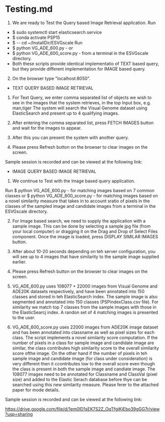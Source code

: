 # Testing.md

1. We are ready to Test the Query based Image Retrieval application. Run
* $ sudo systemctl start elasticsearch.service 
* $ conda activate PSP15
* $ -- cd ~/InstallDir/ESVGscale
Run
* $ python VG_ADE_600.py -  or
* $ python VG_ADE_600_score.py - from a terminal in the ESVGscale directory. 
* Both these scripts provide identical implementatio of TEXT based query, but they provide different implementation for IMAGE based query.

2. On the browser type "localhost:8050". 

* TEXT QUERY BASED IMAGE RETRIEVAL

1. For Text Query, we enter comma separated list of objects we wish to see in the images that the system retrieves, in the top Input box, e.g. man,tiger 
The system will search the Visual Genome dataset using ElasticSearch and present up to 4 qualifying images. 

2. After entering the comma separated list, press FETCH IMAGES button and wait for the images to appear. 

3. After this you can present the system with another query. 

4. Please press Refresh button on the browser to clear images on the screen. 
 
Sample session is recorded and can be viewed at the following link:


* IMAGE QUERY BASED IMAGE RETRIEVAL

1. We continue to Test with the Image based query application. 

Run
$ python VG_ADE_600.py - for matching images based on 7 common classes or
$ python VG_ADE_600_score.py - for matching images based on a novel similarity measure that takes in to account sratio of pixels in the classes of the sampled image and candidate images from a terminal in the ESVGscale directory.

2. For Image based search, we need to supply the application with a sample image. This can be done by selecting a sample jpg file (from your local computer) or dragging it on the Drag and Drop of Select Files component. Once the image is loaded, press DISPLAY SIMILAR IMAGES button. 

3. After about 10-20 seconds depending on teh server configuration, you will see up to 4 images that have similarity to the sample image supplied earlier. 

4. Please press Refresh button on the browser to clear images on the screen. 

5. VG_ADE_600.py uses 108077 + 22000 images from Visual Genome and ADE20K datasets respectively, and have been annotated into 150 classes and stored in teh ElasticSearch index. The sample image is also segmented and annotated into 150 classes (PSPindexClass.csv file). For similarity we match top 7 classes from the sample images with those in the ElasticSearcj index. A randon set of 4 matching images is presented to the user.  

6. VG_ADE_600_score.py uses 22000 images from ADE20K image dataset and has been annotated into classname as well as pixel sizes for each class. The script implements a novel similarity score computation.  If the number of pixels in a class for sample image and candidate image are similar, the class contributes high similarity score to the overall similarity score ofthe image. On the other hand if the number of pixels in teh sample image and candidate image (for class under consideration) is very different then it ccontributes low to the overall score even though the class is present in both the sample image and candiate image. The 108077 images need to be annotated for Classname and ClassVal (pixel size) and added to the Elastic Serach database before thye can be searched using this new similarity measure. Please ferer to the attached paper for mode details. 

Sample session is recorded and can be viewed at the following link:

https://drive.google.com/file/d/1em0lD1sEK7S2Z_OqTfgiKjEbo39gGG7r/view?usp=sharing



